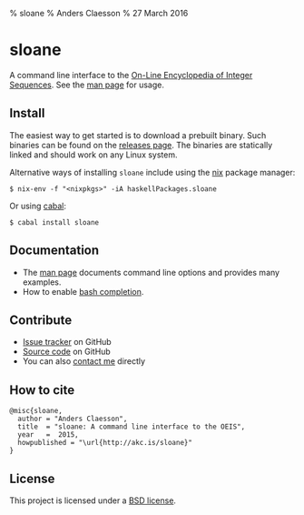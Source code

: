 % sloane
% Anders Claesson
% 27 March 2016

# sloane

A command line interface to the
[On-Line Encyclopedia of Integer Sequences](http://oeis.org).
See the [man page](man) for usage.

## Install

The easiest way to get started is to download a prebuilt binary. Such
binaries can be found on the
[releases page](https://github.com/akc/sloane/releases).
The binaries are statically linked and should work on any Linux system.

Alternative ways of installing `sloane` include
using the [nix](https://nixos.org/nix/) package manager:

```
$ nix-env -f "<nixpkgs>" -iA haskellPackages.sloane
```

Or using [cabal](https://www.haskell.org/cabal/):

```
$ cabal install sloane
```

## Documentation

- The [man page](man) documents command line options and provides many
  examples.
- How to enable [bash completion](bash-completion).

## Contribute

- [Issue tracker](https://github.com/akc/sloane/issues) on GitHub
- [Source code](https://github.com/akc/sloane) on GitHub
- You can also [contact me](http://akc.is/email/) directly

## How to cite

```
@misc{sloane,
  author = "Anders Claesson",
  title  = "sloane: A command line interface to the OEIS",
  year   =  2015,
  howpublished = "\url{http://akc.is/sloane}"
}
```

## License

This project is licensed under a
[BSD license](https://github.com/akc/sloane/blob/master/LICENSE).
